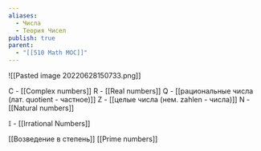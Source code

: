 ```yaml
---
aliases:
  - Числа
  - Теория Чисел
publish: true
parent:
  - "[[510 Math MOC]]"
---
```

![[Pasted image 20220628150733.png]]


C - [[Complex numbers]]
R - [[Real numbers]]
Q - [[рациональные числа (лат. quotient - частное)]]
Z - [[целые числа (нем. zahlen - числа)]]
N - [[Natural numbers]]

$\mathbb{I}$ - [[Irrational Numbers]]

[[Возведение в степень]]
[[Prime numbers]]
